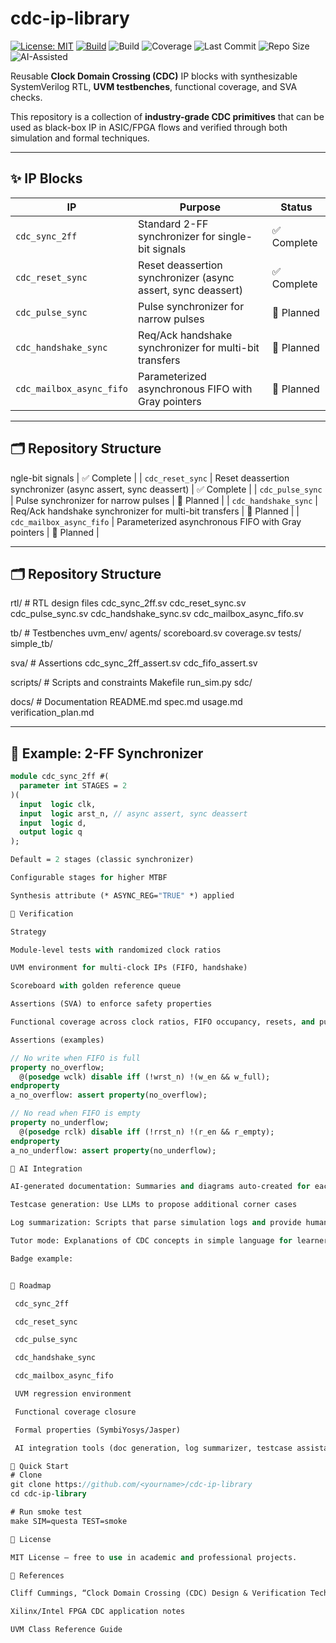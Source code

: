 cdc-ip-library
==============

[![License: MIT](https://img.shields.io/badge/License-MIT-blue.svg)](LICENSE)
[![Build](https://github.com/Mad-Hat-uvm/cdc-ip-library/actions/workflows/smoke.yml/badge.svg)](https://github.com/<yourname>/cdc-ip-library/actions/workflows/smoke.yml)
![Build](https://img.shields.io/badge/build-passing-brightgreen)
![Coverage](https://img.shields.io/badge/coverage-90%25-green)
![Last Commit](https://img.shields.io/github/last-commit/Mad-Hat-uvm/cdc-ip-library)
![Repo Size](https://img.shields.io/github/repo-size/Mad-Hat-uvm/cdc-ip-library)
![AI-Assisted](https://img.shields.io/badge/AI-Assisted-green)

Reusable **Clock Domain Crossing (CDC)** IP blocks with synthesizable SystemVerilog RTL, **UVM testbenches**, functional coverage, and SVA checks.  

This repository is a collection of **industry-grade CDC primitives** that can be used as black-box IP in ASIC/FPGA flows and verified through both simulation and formal techniques.  

---

✨ IP Blocks
------------

| IP                     | Purpose                                         | Status      |
|-------------------------|-------------------------------------------------|-------------|
| `cdc_sync_2ff`         | Standard 2-FF synchronizer for single-bit signals | ✅ Complete |
| `cdc_reset_sync`       | Reset deassertion synchronizer (async assert, sync deassert) | ✅ Complete |
| `cdc_pulse_sync`       | Pulse synchronizer for narrow pulses            | 🚧 Planned  |
| `cdc_handshake_sync`   | Req/Ack handshake synchronizer for multi-bit transfers | 🚧 Planned  |
| `cdc_mailbox_async_fifo` | Parameterized asynchronous FIFO with Gray pointers | 🚧 Planned  |

---

🗂️ Repository Structure
------------------------

ngle-bit signals | ✅ Complete |
| `cdc_reset_sync`       | Reset deassertion synchronizer (async assert, sync deassert) | ✅ Complete |
| `cdc_pulse_sync`       | Pulse synchronizer for narrow pulses            | 🚧 Planned  |
| `cdc_handshake_sync`   | Req/Ack handshake synchronizer for multi-bit transfers | 🚧 Planned  |
| `cdc_mailbox_async_fifo` | Parameterized asynchronous FIFO with Gray pointers | 🚧 Planned  |

---

🗂️ Repository Structure
------------------------
rtl/ # RTL design files
cdc_sync_2ff.sv
cdc_reset_sync.sv
cdc_pulse_sync.sv
cdc_handshake_sync.sv
cdc_mailbox_async_fifo.sv

tb/ # Testbenches
uvm_env/
agents/
scoreboard.sv
coverage.sv
tests/
simple_tb/

sva/ # Assertions
cdc_sync_2ff_assert.sv
cdc_fifo_assert.sv

scripts/ # Scripts and constraints
Makefile
run_sim.py
sdc/

docs/ # Documentation
README.md
spec.md
usage.md
verification_plan.md


---

🔌 Example: 2-FF Synchronizer
-----------------------------

```systemverilog
module cdc_sync_2ff #(
  parameter int STAGES = 2
)(
  input  logic clk,
  input  logic arst_n, // async assert, sync deassert
  input  logic d,
  output logic q
);

Default = 2 stages (classic synchronizer)

Configurable stages for higher MTBF

Synthesis attribute (* ASYNC_REG="TRUE" *) applied

🧪 Verification

Strategy

Module-level tests with randomized clock ratios

UVM environment for multi-clock IPs (FIFO, handshake)

Scoreboard with golden reference queue

Assertions (SVA) to enforce safety properties

Functional coverage across clock ratios, FIFO occupancy, resets, and pulse widths

Assertions (examples)

// No write when FIFO is full
property no_overflow;
  @(posedge wclk) disable iff (!wrst_n) !(w_en && w_full);
endproperty
a_no_overflow: assert property(no_overflow);

// No read when FIFO is empty
property no_underflow;
  @(posedge rclk) disable iff (!rrst_n) !(r_en && r_empty);
endproperty
a_no_underflow: assert property(no_underflow);

🤖 AI Integration

AI-generated documentation: Summaries and diagrams auto-created for each CDC block

Testcase generation: Use LLMs to propose additional corner cases

Log summarization: Scripts that parse simulation logs and provide human-readable root causes

Tutor mode: Explanations of CDC concepts in simple language for learners

Badge example:


🧭 Roadmap

 cdc_sync_2ff

 cdc_reset_sync

 cdc_pulse_sync

 cdc_handshake_sync

 cdc_mailbox_async_fifo

 UVM regression environment

 Functional coverage closure

 Formal properties (SymbiYosys/Jasper)

 AI integration tools (doc generation, log summarizer, testcase assistant)

🚀 Quick Start
# Clone
git clone https://github.com/<yourname>/cdc-ip-library
cd cdc-ip-library

# Run smoke test
make SIM=questa TEST=smoke

📜 License

MIT License – free to use in academic and professional projects.

📖 References

Cliff Cummings, “Clock Domain Crossing (CDC) Design & Verification Techniques”

Xilinx/Intel FPGA CDC application notes

UVM Class Reference Guide


